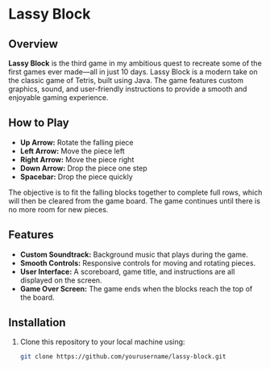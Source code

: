 # Lassy Block

## Overview
**Lassy Block** is the third game in my ambitious quest to recreate some of the first games ever made—all in just 10 days. Lassy Block is a modern take on the classic game of Tetris, built using Java. The game features custom graphics, sound, and user-friendly instructions to provide a smooth and enjoyable gaming experience.

## How to Play
- **Up Arrow:** Rotate the falling piece
- **Left Arrow:** Move the piece left
- **Right Arrow:** Move the piece right
- **Down Arrow:** Drop the piece one step
- **Spacebar:** Drop the piece quickly

The objective is to fit the falling blocks together to complete full rows, which will then be cleared from the game board. The game continues until there is no more room for new pieces.

## Features
- **Custom Soundtrack:** Background music that plays during the game.
- **Smooth Controls:** Responsive controls for moving and rotating pieces.
- **User Interface:** A scoreboard, game title, and instructions are all displayed on the screen.
- **Game Over Screen:** The game ends when the blocks reach the top of the board.

## Installation
1. Clone this repository to your local machine using:
   ```bash
   git clone https://github.com/yourusername/lassy-block.git
